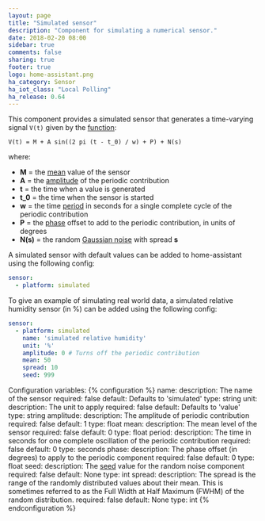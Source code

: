 ```yaml
---
layout: page
title: "Simulated sensor"
description: "Component for simulating a numerical sensor."
date: 2018-02-20 08:00
sidebar: true
comments: false
sharing: true
footer: true
logo: home-assistant.png
ha_category: Sensor
ha_iot_class: "Local Polling"
ha_release: 0.64
---
```


This component provides a simulated sensor that generates a time-varying signal ```V(t)``` given by the [function](https://en.wikipedia.org/wiki/Sine_wave):

 ```
 V(t) = M + A sin((2 pi (t - t_0) / w) + P) + N(s)
 ```

where:

- **M** = the [mean](https://en.wikipedia.org/wiki/Mean) value of the sensor
- **A** = the [amplitude](https://en.wikipedia.org/wiki/Amplitude) of the periodic contribution
- **t** = the time when a value is generated
- **t_0** = the time when the sensor is started
- **w** = the time [period](https://en.wikipedia.org/wiki/Periodic_function) in seconds for a single complete cycle of the periodic contribution
- **P** = the [phase](https://en.wikipedia.org/wiki/Phase_(waves)) offset to add to the periodic contribution, in units of degrees
- **N(s)** = the random [Gaussian noise](https://en.wikipedia.org/wiki/Gaussian_noise) with spread **s**

A simulated sensor with default values can be added to home-assistant using the following config:

```yaml
sensor:
  - platform: simulated
```

To give an example of simulating real world data, a simulated relative humidity sensor (in %) can be added using the following config:

```yaml
sensor:
  - platform: simulated
    name: 'simulated relative humidity'
    unit: '%'
    amplitude: 0 # Turns off the periodic contribution
    mean: 50
    spread: 10
    seed: 999
```

Configuration variables:
{% configuration %}
name:
  description: The name of the sensor
  required: false
  default: Defaults to 'simulated'
  type: string
unit:
  description: The unit to apply
  required: false
  default: Defaults to 'value'
  type: string
amplitude:
  description: The amplitude of periodic contribution
  required: false
  default: 1
  type: float
mean:
  description: The mean level of the sensor
  required: false
  default: 0
  type: float
period:
  description: The time in seconds for one complete oscillation of the periodic contribution
  required: false
  default: 0
  type: seconds
phase:
  description: The phase offset (in degrees) to apply to the periodic component
  required: false
  default: 0
  type: float
seed:
  description: The [seed](https://docs.python.org/3.6/library/random.html#random.seed) value for the random noise component
  required: false
  default: None
  type: int
spread:
  description: The spread is the range of the randomly distributed values about their mean. This is sometimes referred to as the Full Width at Half Maximum (FWHM) of the random distribution.
  required: false
  default: None
  type: int
{% endconfiguration %}
